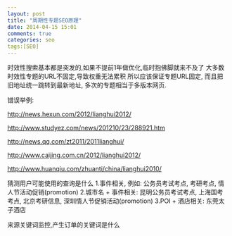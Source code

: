 ```yaml
---
layout: post
title: "周期性专题SEO原理"
date: 2014-04-15 15:01
comments: true
categories: seo
tags:[SEO]
---
```


时效性搜索基本都是突发的,如果不提前1年做优化,临时抱佛脚就来不及了
大多数时效性专题的URL不固定,导致权重无法累积
所以应该保证专题URL固定, 而且把旧地址统一跳转到最新地址, 多次的专题相当于多版本网页.

错误举例:


http://news.hexun.com/2012/lianghui2012/

http://www.studyez.com/news/201210/23/288921.htm

http://news.qq.com/zt2011/2011lianghui/

http://www.caijing.com.cn/2012/lianghui2012/

http://www.huanqiu.com/zhuanti/china/lianghui2010/


猜测用户可能使用的查询是什么
     1.事件相关, 例如: 公务员考试考点, 考研考点, 情人节活动促销(promotion)
     2.城市名 + 事件相关: 昆明公务员考试考点, 上海国考考点, 北京考研信息, 深圳情人节促销活动(promotion)
     3.POI + 酒店相关: 东莞太子酒店

来源关键词监控,产生订单的关键词是什么